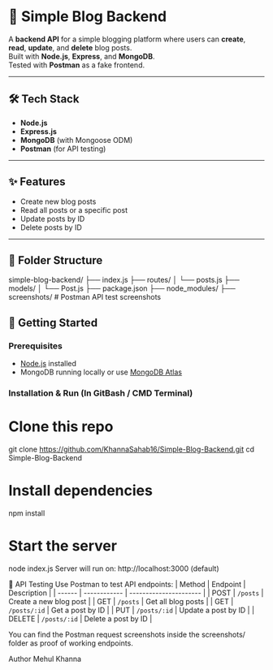 # 🚀 Simple Blog Backend

A **backend API** for a simple blogging platform where users can **create**, **read**, **update**, and **delete** blog posts.  
Built with **Node.js**, **Express**, and **MongoDB**.  
Tested with **Postman** as a fake frontend.

---

## 🛠️ Tech Stack

- **Node.js**
- **Express.js**
- **MongoDB** (with Mongoose ODM)
- **Postman** (for API testing)

---

## ✨ Features

- Create new blog posts  
- Read all posts or a specific post  
- Update posts by ID  
- Delete posts by ID  

---

## 📁 Folder Structure

simple-blog-backend/
├── index.js
├── routes/
│ └── posts.js
├── models/
│ └── Post.js
├── package.json
├── node_modules/
├── screenshots/ # Postman API test screenshots


## 🚀 Getting Started

### Prerequisites

- [Node.js](https://nodejs.org/) installed  
- MongoDB running locally or use [MongoDB Atlas](https://www.mongodb.com/cloud/atlas)

### Installation & Run (In GitBash / CMD Terminal)

# Clone this repo
git clone https://github.com/KhannaSahab16/Simple-Blog-Backend.git
cd Simple-Blog-Backend

# Install dependencies
npm install

# Start the server
node index.js
Server will run on: http://localhost:3000 (default)

🧪 API Testing
Use Postman to test API endpoints:
| Method | Endpoint     | Description            |
| ------ | ------------ | ---------------------- |
| POST   | `/posts`     | Create a new blog post |
| GET    | `/posts`     | Get all blog posts     |
| GET    | `/posts/:id` | Get a post by ID       |
| PUT    | `/posts/:id` | Update a post by ID    |
| DELETE | `/posts/:id` | Delete a post by ID    |

You can find the Postman request screenshots inside the screenshots/ folder as proof of working endpoints.

Author
Mehul Khanna
